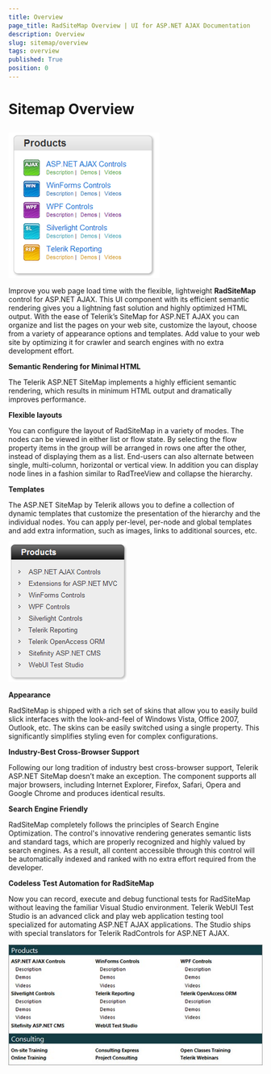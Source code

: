 ```yaml
---
title: Overview
page_title: RadSiteMap Overview | UI for ASP.NET AJAX Documentation
description: Overview
slug: sitemap/overview
tags: overview
published: True
position: 0
---
```


# Sitemap Overview



## 

![RadSiteMap Templates](images/sitemap_templates.png)

Improve you web page load time with the flexible, lightweight **RadSiteMap** control for ASP.NET AJAX. This UI component with its efficient semantic rendering gives you a lightning fast solution and highly optimized HTML output. With the ease of Telerik’s SiteMap for ASP.NET AJAX you can organize and list the pages on your web site, customize the layout, choose from a variety of appearance options and templates. Add value to your web site by optimizing it for crawler and search engines with no extra development effort.

**Semantic Rendering for Minimal HTML**

The Telerik ASP.NET SiteMap implements a highly efficient semantic rendering, which results in minimum HTML output and dramatically improves performance.

**Flexible layouts**

You can configure the layout of RadSiteMap in a variety of modes. The nodes can be viewed in either list or flow state. By selecting the flow property items in the group will be arranged in rows one after the other, instead of displaying them as a list. End-users can also alternate between single, multi-column, horizontal or vertical view. In addition you can display node lines in a fashion similar to RadTreeView and collapse the hierarchy.

**Templates**

The ASP.NET SiteMap by Telerik allows you to define a collection of dynamic templates that customize the presentation of the hierarchy and the individual nodes. You can apply per-level, per-node and global templates and add extra information, such as images, links to additional sources, etc.

![RadSiteMap Overview](images/sitemap_overview.png)

**Appearance**

RadSiteMap is shipped with a rich set of skins that allow you to easily build slick interfaces with the look-and-feel of Windows Vista, Office 2007, Outlook, etc. The skins can be easily switched using a single property. This significantly simplifies styling even for complex configurations.

**Industry-Best Cross-Browser Support**

Following our long tradition of industry best cross-browser support, Telerik ASP.NET SiteMap doesn’t make an exception. The component supports all major browsers, including Internet Explorer, Firefox, Safari, Opera and Google Chrome and produces identical results.

**Search Engine Friendly**

RadSiteMap completely follows the principles of Search Engine Optimization. The control's innovative rendering generates semantic lists and standard <a> tags, which are properly recognized and highly valued by search engines. As a result, all content accessible through this control will be automatically indexed and ranked with no extra effort required from the developer.

**Codeless Test Automation for RadSiteMap**

Now you can record, execute and debug functional tests for RadSiteMap without leaving the familiar Visual Studio environment. Telerik WebUI Test Studio is an advanced click and play web application testing tool specialized for automating ASP.NET AJAX applications. The Studio ships with special translators for Telerik RadControls for ASP.NET AJAX.

![RadSiteMap List](images/sitemap_list.jpg)
